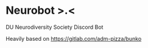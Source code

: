 # Neurobot >.<

DU Neurodiversity Society Discord Bot

Heavily based on https://gitlab.com/adm-pizza/bunko
